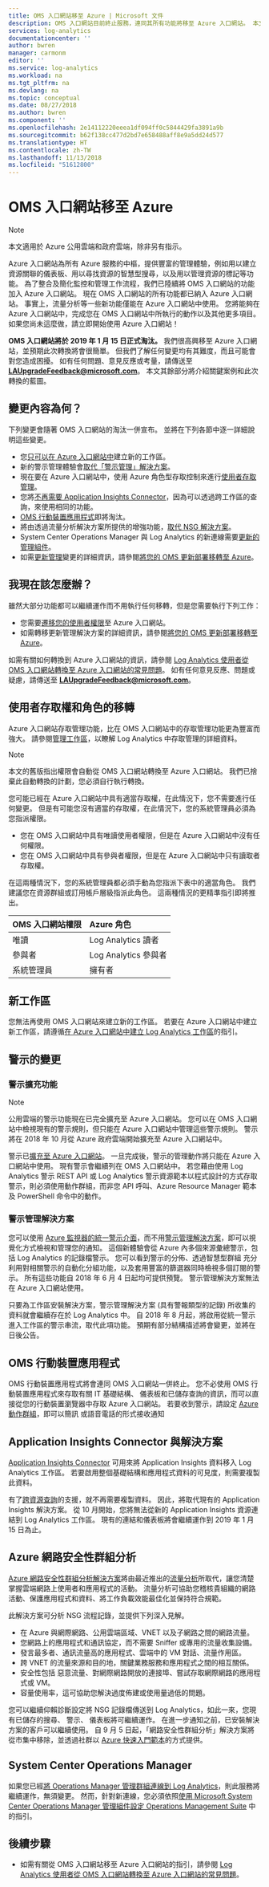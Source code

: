 ```yaml
---
title: OMS 入口網站移至 Azure | Microsoft 文件
description: OMS 入口網站目前終止服務，連同其所有功能將移至 Azure 入口網站。 本文將提供此次轉換的詳細資料。
services: log-analytics
documentationcenter: ''
author: bwren
manager: carmonm
editor: ''
ms.service: log-analytics
ms.workload: na
ms.tgt_pltfrm: na
ms.devlang: na
ms.topic: conceptual
ms.date: 08/27/2018
ms.author: bwren
ms.component: ''
ms.openlocfilehash: 2e14112220eeea1df094ff0c5844429fa3891a9b
ms.sourcegitcommit: b62f138cc477d2bd7e658488aff8e9a5dd24d577
ms.translationtype: HT
ms.contentlocale: zh-TW
ms.lasthandoff: 11/13/2018
ms.locfileid: "51612800"
---
```

# <a name="oms-portal-moving-to-azure"></a>OMS 入口網站移至 Azure

> [!NOTE]
> 本文適用於 Azure 公用雲端和政府雲端，除非另有指示。

Azure 入口網站為所有 Azure 服務的中樞，提供豐富的管理體驗，例如用以建立資源關聯的儀表板、用以尋找資源的智慧型搜尋，以及用以管理資源的標記等功能。 為了整合及簡化監控和管理工作流程，我們已陸續將 OMS 入口網站的功能加入 Azure 入口網站。 現在 OMS 入口網站的所有功能都已納入 Azure 入口網站。 事實上，流量分析等一些新功能僅能在 Azure 入口網站中使用。 您將能夠在 Azure 入口網站中，完成您在 OMS 入口網站中所執行的動作以及其他更多項目。 如果您尚未這麼做，請立即開始使用 Azure 入口網站！

**OMS 入口網站將於 2019 年 1 月 15 日正式淘汰。** 我們很高興移至 Azure 入口網站，並預期此次轉換將會很簡單。 但我們了解任何變更均有其難度，而且可能會對您造成困擾。 如有任何問題、意見反應或考量，請傳送至 **LAUpgradeFeedback@microsoft.com**。 本文其餘部分將介紹關鍵案例和此次轉換的藍圖。

## <a name="what-is-changing"></a>變更內容為何？ 
下列變更會隨著 OMS 入口網站的淘汰一併宣布。 並將在下列各節中逐一詳細說明這些變更。

- 您[只可以在 Azure 入口網站中](#new-workspaces)建立新的工作區。
- 新的警示管理體驗會[取代「警示管理」解決方案](#changes-to-alerts)。
- 現在要在 Azure 入口網站中，使用 Azure 角色型存取控制來進行[使用者存取管理](#user-access-and-role-migration)。
- 您將[不再需要 Application Insights Connector](#application-insights-connector-and-solution)，因為可以透過跨工作區的查詢，來使用相同的功能。
- [OMS 行動裝置應用程式](#oms-mobile-app)即將淘汰。 
- 將由透過流量分析解決方案所提供的增強功能，[取代 NSG 解決方案](#azure-network-security-group-analytics)。
- System Center Operations Manager 與 Log Analytics 的新連線需要[更新的管理組件](#system-center-operations-manager)。
- 如需[更新管理](../automation/automation-update-management.md)變更的詳細資訊，請參閱[將您的 OMS 更新部署移轉至 Azure](../automation/migrate-oms-update-deployments.md)。


## <a name="what-should-i-do-now"></a>我現在該怎麼辦？
雖然大部分功能都可以繼續運作而不用執行任何移轉，但是您需要執行下列工作：

- 您需要[遷移您的使用者權限](#user-access-and-role-migration)至 Azure 入口網站。
- 如需轉移更新管理解決方案的詳細資訊，請參閱[將您的 OMS 更新部署移轉至 Azure](../automation/migrate-oms-update-deployments.md)。

如需有關如何轉換到 Azure 入口網站的資訊，請參閱 [Log Analytics 使用者從 OMS 入口網站轉換至 Azure 入口網站的常見問題](../log-analytics/log-analytics-oms-portal-faq.md)。 如有任何意見反應、問題或疑慮，請傳送至 **LAUpgradeFeedback@microsoft.com**。

## <a name="user-access-and-role-migration"></a>使用者存取權和角色的移轉
Azure 入口網站存取管理功能，比在 OMS 入口網站中的存取管理功能更為豐富而強大。 請參閱[管理工作區](log-analytics-manage-access.md#manage-accounts-and-users)，以瞭解 Log Analytics 中存取管理的詳細資料。

> [!NOTE]
> 本文的舊版指出權限會自動從 OMS 入口網站轉換至 Azure 入口網站。 我們已捨棄此自動轉換的計劃，您必須自行執行轉換。

您可能已經在 Azure 入口網站中具有適當存取權，在此情況下，您不需要進行任何變更。 但是有可能您沒有適當的存取權，在此情況下，您的系統管理員必須為您指派權限。

- 您在 OMS 入口網站中具有唯讀使用者權限，但是在 Azure 入口網站中沒有任何權限。 
- 您在 OMS 入口網站中具有參與者權限，但是在 Azure 入口網站中只有讀取者存取權。
 
在這兩種情況下，您的系統管理員都必須手動為您指派下表中的適當角色。 我們建議您在資源群組或訂用帳戶層級指派此角色。  這兩種情況的更精準指引即將推出。

| OMS 入口網站權限 | Azure 角色 |
|:---|:---|
| 唯讀 | Log Analytics 讀者 |
| 參與者 | Log Analytics 參與者 |
| 系統管理員 | 擁有者 | 
 

## <a name="new-workspaces"></a>新工作區
您無法再使用 OMS 入口網站來建立新的工作區。 若要在 Azure 入口網站中建立新工作區，請遵循[在 Azure 入口網站中建立 Log Analytics 工作區](log-analytics-quick-create-workspace.md)的指引。

## <a name="changes-to-alerts"></a>警示的變更

### <a name="alert-extension"></a>警示擴充功能  

> [!NOTE]
> 公用雲端的警示功能現在已完全擴充至 Azure 入口網站。 您可以在 OMS 入口網站中檢視現有的警示規則，但只能在 Azure 入口網站中管理這些警示規則。 警示將在 2018 年 10 月從 Azure 政府雲端開始擴充至 Azure 入口網站中。

警示已[擴充至 Azure 入口網站](../monitoring-and-diagnostics/monitoring-alerts-extend.md)。 一旦完成後，警示的管理動作將只能在 Azure 入口網站中使用。 現有警示會繼續列在 OMS 入口網站中。 若您藉由使用 Log Analytics 警示 REST API 或 Log Analytics 警示資源範本以程式設計的方式存取警示，則必須使用動作群組，而非您 API 呼叫、Azure Resource Manager 範本及 PowerShell 命令中的動作。

### <a name="alert-management-solution"></a>警示管理解決方案
您可以使用 [Azure 監視器的統一警示介面](../monitoring-and-diagnostics/monitoring-overview-alerts.md)，而不用[警示管理解決方案](log-analytics-solution-alert-management.md)，即可以視覺化方式檢視和管理您的通知。 這個新體驗會從 Azure 內多個來源彙總警示，包括 Log Analytics 的記錄檔警示。 您可以看到警示的分佈、透過智慧型群組 充分利用對相關警示的自動化分組功能，以及套用豐富的篩選器同時檢視多個訂閱的警示。 所有這些功能自 2018 年 6 月 4 日起均可提供預覽。 警示管理解決方案無法在 Azure 入口網站使用。 

只要為工作區安裝解決方案，警示管理解決方案  (具有警報類型的記錄) 所收集的資料就會繼續存在於 Log Analytics 中。 自 2018 年 8 月起，將啟用從統一警示進入工作區的警示串流，取代此項功能。 預期有部分結構描述將會變更，並將在日後公告。

## <a name="oms-mobile-app"></a>OMS 行動裝置應用程式
OMS 行動裝置應用程式將會連同 OMS 入口網站一併終止。 您不必使用 OMS 行動裝置應用程式來存取有關 IT 基礎結構、 儀表板和已儲存查詢的資訊，而可以直接從您的行動裝置瀏覽器中存取 Azure 入口網站。 若要收到警示，請設定 [Azure 動作群組](../monitoring-and-diagnostics/monitoring-action-groups.md)，即可以簡訊 或語音電話的形式接收通知

## <a name="application-insights-connector-and-solution"></a>Application Insights Connector 與解決方案
[Application Insights Connector](log-analytics-app-insights-connector.md) 可用來將 Application Insights 資料移入 Log Analytics 工作區。 若要啟用整個基礎結構和應用程式資料的可見度，則需要複製此資料。

有了[跨資源查詢](log-analytics-cross-workspace-search.md)的支援，就不再需要複製資料。 因此，將取代現有的 Application Insights 解決方案。 從 10 月開始，您將無法從新的 Application Insights 資源連結到 Log Analytics 工作區。 現有的連結和儀表板將會繼續運作到 2019 年 1 月 15 日為止。


## <a name="azure-network-security-group-analytics"></a>Azure 網路安全性群組分析
[Azure 網路安全性群組分析解決方案](log-analytics-azure-networking-analytics.md#azure-network-security-group-analytics-solution-in-log-analytics)將由最近推出的[流量分析](https://azure.microsoft.com/blog/traffic-analytics-in-preview/)所取代，讓您清楚掌握雲端網路上使用者和應用程式的活動。 流量分析可協助您稽核貴組織的網路活動、保護應用程式和資料、將工作負載效能最佳化並保持符合規範。 

此解決方案可分析 NSG 流程記錄，並提供下列深入見解。

- 在 Azure 與網際網路、公用雲端區域、VNET 以及子網路之間的網路流量。
- 您網路上的應用程式和通訊協定，而不需要 Sniffer 或專用的流量收集設備。
- 發言最多者、通訊流量高的應用程式、雲端中的 VM 對話、流量作用區。
- 跨 VNET 的流量來源和目的地，關鍵業務服務和應用程式之間的相互關係。
- 安全性包括 惡意流量、對網際網路開放的連接埠、嘗試存取網際網路的應用程式或 VM。
- 容量使用率，這可協助您解決過度佈建或使用量過低的問題。

您可以繼續仰賴診斷設定將 NSG 記錄檔傳送到 Log Analytics，如此一來，您現有已儲存的搜尋、 警示、 儀表板將可繼續運作。 在進一步通知之前，已安裝解決方案的客戶可以繼續使用。 自 9 月 5 日起，「網路安全性群組分析」解決方案將從市集中移除，並透過社群以 [Azure 快速入門範本](https://azure.microsoft.com/resources/templates/?resourceType=Microsoft.Operationalinsights)的方式提供。

## <a name="system-center-operations-manager"></a>System Center Operations Manager
如果您已經[將 Operations Manager 管理群組連線到 Log Analytics](log-analytics-om-agents.md)，則此服務將繼續運作，無須變更。 然而，針對新連線，您必須依照[使用 Microsoft System Center Operations Manager 管理組件設定 Operations Management Suite](https://blogs.technet.microsoft.com/momteam/2018/07/25/microsoft-system-center-operations-manager-management-pack-to-configure-operations-management-suite/) 中的指引。

## <a name="next-steps"></a>後續步驟
- 如需有關從 OMS 入口網站移至 Azure 入口網站的指引，請參閱 [Log Analytics 使用者從 OMS 入口網站轉換至 Azure 入口網站的常見問題](log-analytics-oms-portal-faq.md)。
